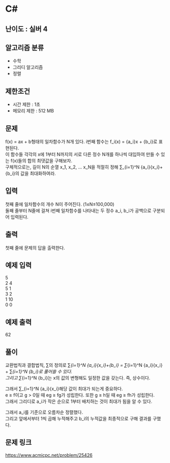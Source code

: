 # C#

## 난이도 : 실버 4

## 알고리즘 분류
  - 수학
  - 그리디 알고리즘
  - 정렬

## 제한조건
  - 시간 제한 : 1초
  - 메모리 제한 : 512 MB

## 문제
f(x) = ax + b형태의 일차함수가 N개 있다. i번째 함수는 f_i(x) = {a_i}x + {b_i}로 표현된다.<br/>
이 함수들 각각의 x에 1부터 N까지의 서로 다른 정수 N개를 하나씩 대입하여 만들 수 있는 f(x)들의 합의 최댓값을 구해보자.<br/>
구체적으로는, 길이 N의 순열 x_1, x_2, ... x_N을 적절히 정해 ∑_{i=1}^N {a_i}{x_i}+{b_i}의 값을 최대화하여라.<br/>


## 입력
첫째 줄에 일차함수의 개수 N이 주어진다. (1≤N≤100,000)<br/>
둘째 줄부터 N줄에 걸쳐 i번째 일차함수를 나타내는 두 정수 a_i, b_i가 공백으로 구분되어 입력된다. <br/>


## 출력
첫째 줄에 문제의 답을 출력한다.<br/>


## 예제 입력
5<br/>
2 4<br/>
5 1<br/>
3 2<br/>
1 10<br/>
0 0<br/>


## 예제 출력
62<br/>


## 풀이
교환법칙과 결합법칙, ∑의 정의로 ∑_{i=1}^N {a_i}{x_i}+{b_i} = ∑_{i=1}^N {a_i}{x_i} + ∑_{i=1}^N {b_i}로 풀어쓸 수 있다.<br/>
그리고 ∑_{i=1}^N {b_i}는 x의 값의 변형해도 일정한 값을 갖는다. 즉, 상수이다.<br/>


그래서 ∑_{i=1}^N {a_i}{x_i}해당 값이 최대가 되는게 중요하다.<br/>
e ≥ f이고 g > 0일 때 eg ≥ fg가 성립한다. 또한 g ≥ h일 때 eg ≥ fh가 성립한다.<br/>
그래서 그리디로 a_i가 작은 순으로 1부터 배치하는 것이 최대가 됨을 알 수 있다.<br/>


그래서 a_i를 기준으로 오름차순 정렬했다.<br/>
그리고 앞에서부터 1씩 곱해 누적해주고 b_i의 누적값을 최종적으로 구해 결과를 구했다.<br/>


## 문제 링크
https://www.acmicpc.net/problem/25426